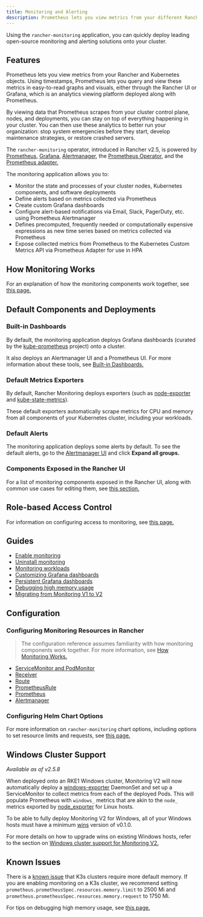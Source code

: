 ```yaml
---
title: Monitoring and Alerting
description: Prometheus lets you view metrics from your different Rancher and Kubernetes objects. Learn about the scope of monitoring and how to enable cluster monitoring
---
```


<head>
  <link rel="canonical" href="https://ranchermanager.docs.rancher.com/integrations-in-rancher/monitoring-and-alerting"/>
</head>

Using the `rancher-monitoring` application, you can quickly deploy leading open-source monitoring and alerting solutions onto your cluster.

## Features

Prometheus lets you view metrics from your Rancher and Kubernetes objects. Using timestamps, Prometheus lets you query and view these metrics in easy-to-read graphs and visuals, either through the Rancher UI or Grafana, which is an analytics viewing platform deployed along with Prometheus.

By viewing data that Prometheus scrapes from your cluster control plane, nodes, and deployments, you can stay on top of everything happening in your cluster. You can then use these analytics to better run your organization: stop system emergencies before they start, develop maintenance strategies, or restore crashed servers.

The `rancher-monitoring` operator, introduced in Rancher v2.5, is powered by [Prometheus](https://prometheus.io/), [Grafana](https://grafana.com/grafana/),  [Alertmanager](https://prometheus.io/docs/alerting/latest/alertmanager/), the [Prometheus Operator](https://github.com/prometheus-operator/prometheus-operator), and the [Prometheus adapter.](https://github.com/DirectXMan12/k8s-prometheus-adapter)

The monitoring application allows you to:

- Monitor the state and processes of your cluster nodes, Kubernetes components, and software deployments
- Define alerts based on metrics collected via Prometheus
- Create custom Grafana dashboards
- Configure alert-based notifications via Email, Slack, PagerDuty, etc. using Prometheus Alertmanager
- Defines precomputed, frequently needed or computationally expensive expressions as new time series based on metrics collected via Prometheus
- Expose collected metrics from Prometheus to the Kubernetes Custom Metrics API via Prometheus Adapter for use in HPA

## How Monitoring Works

For an explanation of how the monitoring components work together, see [this page.](how-monitoring-works.md)

## Default Components and Deployments

### Built-in Dashboards

By default, the monitoring application deploys Grafana dashboards (curated by the [kube-prometheus](https://github.com/prometheus-operator/kube-prometheus) project) onto a cluster.

It also deploys an Alertmanager UI and a Prometheus UI. For more information about these tools, see [Built-in Dashboards.](built-in-dashboards.md)
### Default Metrics Exporters

By default, Rancher Monitoring deploys exporters (such as [node-exporter](https://github.com/prometheus/node_exporter) and [kube-state-metrics](https://github.com/kubernetes/kube-state-metrics)).

These default exporters automatically scrape metrics for CPU and memory from all components of your Kubernetes cluster, including your workloads.

### Default Alerts

The monitoring application deploys some alerts by default. To see the default alerts, go to the [Alertmanager UI](built-in-dashboards.md#alertmanager-ui) and click **Expand all groups.**

### Components Exposed in the Rancher UI

For a list of monitoring components exposed in the Rancher UI, along with common use cases for editing them, see [this section.](how-monitoring-works.md#components-exposed-in-the-rancher-ui)

## Role-based Access Control

For information on configuring access to monitoring, see [this page.](rbac-for-monitoring.md)

## Guides

- [Enable monitoring](../../../how-to-guides/advanced-user-guides/monitoring-alerting-guides/enable-monitoring.md)
- [Uninstall monitoring](../../../how-to-guides/advanced-user-guides/monitoring-alerting-guides/uninstall-monitoring.md)
- [Monitoring workloads](../../../how-to-guides/advanced-user-guides/monitoring-alerting-guides/set-up-monitoring-for-workloads.md)
- [Customizing Grafana dashboards](../../../how-to-guides/advanced-user-guides/monitoring-alerting-guides/customize-grafana-dashboard.md)
- [Persistent Grafana dashboards](../../../how-to-guides/advanced-user-guides/monitoring-alerting-guides/create-persistent-grafana-dashboard.md)
- [Debugging high memory usage](../../../how-to-guides/advanced-user-guides/monitoring-alerting-guides/debug-high-memory-usage.md)
- [Migrating from Monitoring V1 to V2](../../../how-to-guides/advanced-user-guides/monitoring-alerting-guides/migrate-to-rancher-v2.5+-monitoring.md)

## Configuration

### Configuring Monitoring Resources in Rancher

> The configuration reference assumes familiarity with how monitoring components work together. For more information, see [How Monitoring Works.](how-monitoring-works.md)

- [ServiceMonitor and PodMonitor](../../../reference-guides/monitoring-v2-configuration/servicemonitors-and-podmonitors.md)
- [Receiver](../../../reference-guides/monitoring-v2-configuration/receivers.md)
- [Route](../../../reference-guides/monitoring-v2-configuration/routes.md)
- [PrometheusRule](../../../how-to-guides/advanced-user-guides/monitoring-v2-configuration-guides/advanced-configuration/prometheusrules.md)
- [Prometheus](../../../how-to-guides/advanced-user-guides/monitoring-v2-configuration-guides/advanced-configuration/prometheus.md)
- [Alertmanager](../../../how-to-guides/advanced-user-guides/monitoring-v2-configuration-guides/advanced-configuration/alertmanager.md)

### Configuring Helm Chart Options

For more information on `rancher-monitoring` chart options, including options to set resource limits and requests, see [this page.](../../../reference-guides/monitoring-v2-configuration/helm-chart-options.md)

## Windows Cluster Support

_Available as of v2.5.8_

When deployed onto an RKE1 Windows cluster, Monitoring V2 will now automatically deploy a [windows-exporter](https://github.com/prometheus-community/windows_exporter) DaemonSet and set up a ServiceMonitor to collect metrics from each of the deployed Pods. This will populate Prometheus with `windows_` metrics that are akin to the `node_` metrics exported by [node_exporter](https://github.com/prometheus/node_exporter) for Linux hosts.

To be able to fully deploy Monitoring V2 for Windows, all of your Windows hosts must have a minimum [wins](https://github.com/rancher/wins) version of v0.1.0.

For more details on how to upgrade wins on existing Windows hosts, refer to the section on [Windows cluster support for Monitoring V2.](windows-support.md)

## Known Issues

There is a [known issue](https://github.com/rancher/rancher/issues/28787#issuecomment-693611821) that K3s clusters require more default memory. If you are enabling monitoring on a K3s cluster, we recommend setting `prometheus.prometheusSpec.resources.memory.limit` to 2500 Mi and `prometheus.prometheusSpec.resources.memory.request` to 1750 Mi.

For tips on debugging high memory usage, see [this page.](../../../how-to-guides/advanced-user-guides/monitoring-alerting-guides/debug-high-memory-usage.md)
